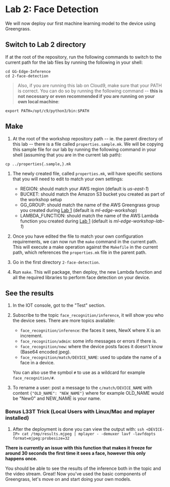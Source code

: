 # Lab 2: Face Detection

We will now deploy our first machine learning model to the device using Greengrass.

## Switch to Lab 2 directory

If at the root of the repository, run the following commands to switch to the current path for the lab files by running the following in your shell:

```
cd GG-Edge-Inference
cd 2-face-detection
```

> Also, if you are running this lab on Cloud9, make sure that your PATH is correct. You can do so by running the following command -- **this is not necessary or even recommended if you are running on your own local machine**:
```
export PATH=/opt/c9/python3/bin:$PATH
```

## Make

1. At the root of the workshop repository path -- ie. the parent directory of this lab -- there is a file called `properties.sample.mk`. We will be copying this sample file for our lab by running the following command in your shell (assuming that you are in the current lab path):

```
cp ../properties{.sample,}.mk
```

1. The newly created file, called `properties.mk`, will have specific sections that you will need to edit to match your own settings:

    - REGION: should match your AWS region (default is *us-east-1*)
    - BUCKET: should match the Amazon S3 bucket you created as part of the workshop setup
    - GG_GROUP: should match the name of the AWS Greengrass group you created during [Lab 1](../1-greengrass-configuration) (default is *ml-edge-workshop*)
    - LAMBDA_FUNCTION: should match the name of the AWS Lambda function you created during [Lab 1](../1-greengrass-configuration) (default is *ml-edge-workshop-lab-1*)

1. Once you have edited the file to match your own configuration requirements, we can now run the `make` command in the current path. This will execute a make operation against the `Makefile` in the current path, which references the `properties.mk` file in the parent path.

1. Go in the first directory `2-face-detection`.

1. Run `make`. This will package, then deploy, the new Lambda function and all the required libraries to perform face detection on your device.

## See the results

1. In the IOT console, got to the "Test" section.
1. Subscribe to the topic `face_recognition/inference`, it will show you who the device sees. There are more topics avaliable:
    - `face_recognition/inference`: the faces it sees, NewX where X is an increment.
    - `face_recognition/admin`: some info messages or errors if there is.
    - `face_recognition/new`: where the device posts faces it doesn't know (Base64 encoded jpeg).
    - `face_recognition/match/DEVICE_NAME`: used to update the name of a face in a device.

    You can also use the symbol `#` to use as a wildcard for example `face_recognition/#`.
1. To rename a user: post a message to the `c/match/DEVICE_NAME` with content `{"OLD_NAME": "NEW_NAME"}` where for example OLD_NAME would be "New0" and NEW_NAME is your name.

### Bonus L33T Trick (Local Users with Linux/Mac and mplayer installed)

1. After the deployment is done you can view the output with: `ssh <DEVICE-IP> cat /tmp/results.mjpeg | mplayer - -demuxer lavf -lavfdopts format=mjpeg:probesize=32`

**There is currently an issue with this function that makes it freeze for around 30 seconds the first time it sees a face, however this only happens once.**

You should be able to see the results of the inference both in the topic and the video stream. Great! Now you've used the basic components of Greengrass, let's move on and start doing your own models.